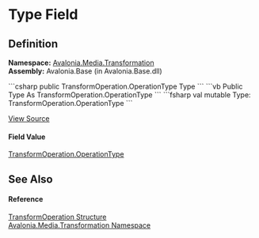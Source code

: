 # Type Field




## Definition
**Namespace:** <a href="N_Avalonia_Media_Transformation">Avalonia.Media.Transformation</a>  
**Assembly:** Avalonia.Base (in Avalonia.Base.dll)

<Tabs groupId="api-code-preview">
<TabItem value="csharp" label="C#">
```csharp
public TransformOperation.OperationType Type
```
</TabItem>
<TabItem value="vb" label="VB">
```vb
Public Type As TransformOperation.OperationType
```
</TabItem>
<TabItem value="fsharp" label="F#">
```fsharp
val mutable Type: TransformOperation.OperationType
```
</TabItem>
</Tabs>



<a href="https://github.com/AvaloniaUI/Avalonia/tree/master/src/Avalonia.Base/Media/Transformation/TransformOperation.cs" title="View the source code">View Source</a>



#### Field Value
<a href="T_Avalonia_Media_Transformation_TransformOperation_OperationType">TransformOperation.OperationType</a>

## See Also


#### Reference
<a href="T_Avalonia_Media_Transformation_TransformOperation">TransformOperation Structure</a>  
<a href="N_Avalonia_Media_Transformation">Avalonia.Media.Transformation Namespace</a>  

